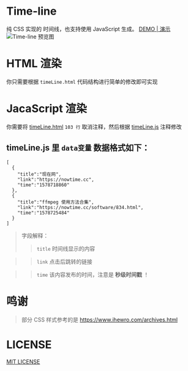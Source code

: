 # Time-line
纯 CSS 实现的 时间线，也支持使用 JavaScript 生成。
[DEMO | 演示](https://nowtime.cc/time-line.html)
![Time-line 预览图](https://i.loli.net/2020/01/11/h3AJcmNTKsSiQZF.png)

# HTML 渲染
你只需要根据 `timeLine.html` 代码结构进行简单的修改即可实现

# JacaScript 渲染
你需要将 [timeLine.html](./timeLine.html#L103) `103 行` 取消注释，然后根据 [timeLine.js](./timeLine.js) 注释修改

## timeLine.js 里 `data变量` 数据格式如下：
```
[
  {
    "title":"现在网",
    "link":"https://nowtime.cc",
    "time":"1578718860"
  },
  {
    "title":"ffmpeg 使用方法合集",
    "link":"https://nowtime.cc/software/834.html",
    "time":"1578725484"
  }
]
```
> 字段解释：
>> `title` 时间线显示的内容 

>> `link` 点击后跳转的链接 

>> `time` 该内容发布的时间，注意是 **秒级时间戳** ！

# 鸣谢
> 部分 CSS 样式参考的是 https://www.ihewro.com/archives.html

# LICENSE
[MIT LICENSE](https://github.com/PrintNow/TimeLine/blob/master/LICENSE)
